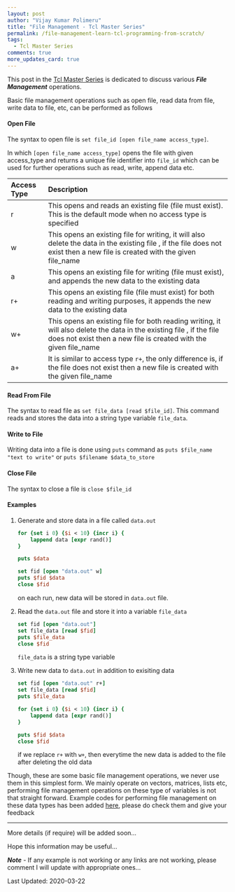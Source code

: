 ```yaml
---
layout: post
author: "Vijay Kumar Polimeru"
title: "File Management - Tcl Master Series"
permalink: /file-management-learn-tcl-programming-from-scratch/
tags:
  - Tcl Master Series
comments: true
more_updates_card: true
---
```


This post in the [Tcl Master Series](/Learn-Tcl-Programming-from-Scratch/) is dedicated to discuss various ***File Management*** operations.

Basic file management operations such as open file, read data from file, write data to file, etc, can be performed as follows

#### **Open File**

The syntax to open file is `set file_id [open file_name access_type]`. 

In which `[open file_name access_type]` opens the file with given access_type and returns a 
unique file identifier into `file_id` which can be used for further operations
such as read, write, append data etc.

| Access Type | Description |
| :-----------| :----------------|
| r   | This opens and reads an existing file (file must exist). This is the default mode when no access type is specified  |
| w  | This opens an existing file for writing, it will also delete the data in the existing file , if the file does not exist then a new file is created with the given file_name  |
| a   | This opens an existing file for writing (file must exist), and appends the new data to the existing data|
| r+   | This opens an existing file (file must exist) for both reading and writing purposes, it appends the new data to the existing data|
| w+  | This opens an existing file for both reading writing, it will also delete the data in the existing file , if the file does not exist then a new file is created with the given file_name   |
| a+   | It is similar to access type `r+`, the only difference is, if the file does not exist then a new file is created with the given file_name |

#### **Read From File** 

The syntax to read file as `set file_data [read $file_id]`.
This command reads and stores the data into a string type variable `file_data`.

#### **Write to File**

Writing data into a file is done using `puts` command as `puts $file_name "text to write"` or `puts $filename $data_to_store`

#### **Close File**

The syntax to close a file is `close $file_id`

#### **Examples**

1. Generate and store data in a file called `data.out`

	```tcl
	for {set i 0} {$i < 10} {incr i} {
		lappend data [expr rand()]
	}

	puts $data

	set fid [open "data.out" w]
	puts $fid $data
	close $fid
	```
	
	on each run, new data will be stored in `data.out` file.
	
2. Read the `data.out` file and store it into a variable `file_data`

	```tcl
	set fid [open "data.out"]
	set file_data [read $fid]
	puts $file_data
	close $fid
	```
	`file_data` is a string type variable
	
3. Write new data to `data.out` in addition to exisiting data

	```tcl
	set fid [open "data.out" r+]
	set file_data [read $fid]
	puts $file_data

	for {set i 0} {$i < 10} {incr i} {
		lappend data [expr rand()]
	}

	puts $fid $data
	close $fid
	```
	if we replace `r+` with `w+`, then everytime the new data is added to the file after deleting the old data
	
Though, these are some basic file management operations, we never use them in this simplest form. We mainly operate on vectors, matrices, lists etc, performing
file management operations on these type of variables is not that straight forward. Example codes for performing file management on
these data types has been added [here](/some-useful-codes-learn-tcl-programming-from-scratch/), please do check them and give your feedback


---

More details (if require) will be added soon...

Hope this information may be useful…

***Note*** - If any example is not working or any links are not working, please comment I will update with appropriate ones…

Last Updated: 2020-03-22